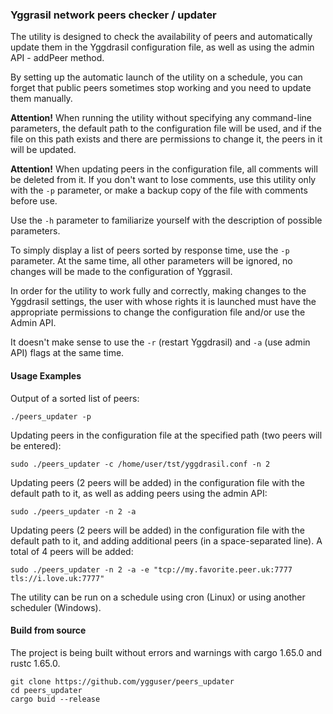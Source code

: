 ### Yggrasil network peers checker / updater

The utility is designed to check the availability of peers and automatically update them in the Yggdrasil configuration file, as well as using the admin API - addPeer method.

By setting up the automatic launch of the utility on a schedule, you can forget that public peers sometimes stop working and you need to update them manually.

**Attention!** When running the utility without specifying any command-line parameters, the default path to the configuration file will be used, and if the file on this path exists and there are permissions to change it, the peers in it will be updated.

**Attention!** When updating peers in the configuration file, all comments will be deleted from it. If you don't want to lose comments, use this utility only with the `-p` parameter, or make a backup copy of the file with comments before use.

Use the `-h` parameter to familiarize yourself with the description of possible parameters.

To simply display a list of peers sorted by response time, use the `-p` parameter. At the same time, all other parameters will be ignored, no changes will be made to the configuration of Yggrasil.

In order for the utility to work fully and correctly, making changes to the Yggdrasil settings, the user with whose rights it is launched must have the appropriate permissions to change the configuration file and/or use the Admin API.

It doesn't make sense to use the `-r` (restart Yggdrasil) and `-a` (use admin API) flags at the same time.

#### Usage Examples

Output of a sorted list of peers:

```
./peers_updater -p
```

Updating peers in the configuration file at the specified path (two peers will be entered):

```
sudo ./peers_updater -c /home/user/tst/yggdrasil.conf -n 2
```

Updating peers (2 peers will be added) in the configuration file with the default path to it, as well as adding peers using the admin API:

```
sudo ./peers_updater -n 2 -a
```

Updating peers (2 peers will be added) in the configuration file with the default path to it, and adding additional peers (in a space-separated line). A total of 4 peers will be added:

```
sudo ./peers_updater -n 2 -a -e "tcp://my.favorite.peer.uk:7777 tls://i.love.uk:7777"
```

The utility can be run on a schedule using cron (Linux) or using another scheduler (Windows).

#### Build from source

The project is being built without errors and warnings with cargo 1.65.0 and rustc 1.65.0.

```
git clone https://github.com/ygguser/peers_updater
cd peers_updater
cargo buid --release
```
